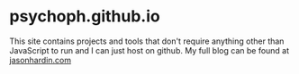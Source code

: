 # psychoph.github.io

This site contains projects and tools that don't require anything other than JavaScript to run and I can just host on github. My full blog can be found at <a href="http://jasonhardin.com">jasonhardin.com</a>